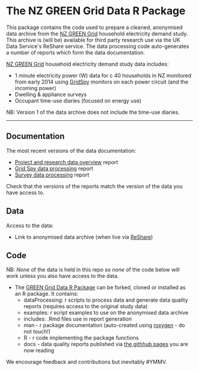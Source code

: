 # The NZ GREEN Grid Data R Package

This package contains the code used to prepare a cleaned, anonymised data archive from the [NZ GREEN Grid](https://www.otago.ac.nz/centre-sustainability/research/energy/otago050285.html) household electricity demand study. This archive is (will be) available for third party research use via the UK Data Service's ReShare service. The data processing code auto-generates a number of reports which form the data documentation.

[NZ GREEN Grid](https://www.otago.ac.nz/centre-sustainability/research/energy/otago050285.html) household electricity demand study data includes:

 * 1 minute electricity power (W) data for c 40 households in NZ monitored from early 2014 using [GridSpy](https://gridspy.com/) monitors on each power circuit (and the incoming power)
 * Dwelling & appliance surveys
 * Occupant time-use diaries (focused on energy use)

NB: Version 1 of the data archive does not include the time-use diaries.

----

## Documentation

The most recent versions of the data documentation:

 * [Project and research data overview](ggOverviewReport.html) report
 * [Grid Spy data processing](gridSpy1mProcessingReport.html) report
 * [Survey data processing](surveyProcessingReport.html) report
 
Check that the versions of the reports match the version of the data you have access to.

## Data

Access to the data:

 * Link to anonymised data archive (when live via [ReShare](http://reshare.ukdataservice.ac.uk/))

## Code

NB: *None* of the data is held in this repo so *none* of the code below will work unless you also have access to the data. 

 * The [GREEN Grid Data R Package](https://github.com/dataknut/nzGREENGridDataR) can be forked, cloned or installed as an R package. It contains:
   - dataProcessing: r scripts to process data and generate data quality reports (requires access to the original study data)
   - examples: r script examples to use on the anonymised data archive
   - includes: .Rmd files use in report generation
   - man - r package documentation (auto-created using [roxygen](https://cran.r-project.org/web/packages/roxygen2/) - do not touch!)
   - R - r code implementing the package functions
   - docs - data quality reports published via [the githhub pages](https://dataknut.github.io/nzGREENGridDataR/) you are now reading

 We encourage feedback and contributions but inevitably #YMMV.
